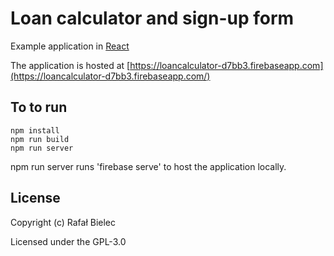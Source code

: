 # Loan calculator and sign-up form

Example application in [React](https://facebook.github.io/react)

The application is hosted at [https://loancalculator-d7bb3.firebaseapp.com](https://loancalculator-d7bb3.firebaseapp.com/)

## To to run

```
npm install
npm run build
npm run server
```

npm run server runs 'firebase serve' to host the application locally.

## License

Copyright (c) Rafał Bielec

Licensed under the GPL-3.0
